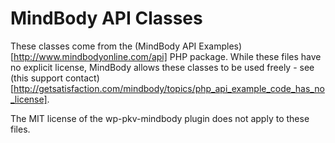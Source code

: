 MindBody API Classes
====================

These classes come from the (MindBody API Examples)[http://www.mindbodyonline.com/api] PHP package. While these files have no explicit license, MindBody allows these classes to be used freely - see (this support contact)[http://getsatisfaction.com/mindbody/topics/php_api_example_code_has_no_license].

The MIT license of the wp-pkv-mindbody plugin does not apply to these files.